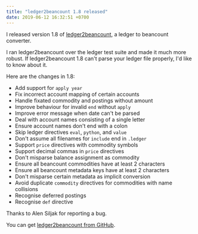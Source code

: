 ```yaml
---
title: "ledger2beancount 1.8 released"
date: 2019-06-12 16:32:51 +0700
---
```


I released version 1.8 of [ledger2beancount](https://github.com/zacchiro/ledger2beancount),
a ledger to beancount converter.

I ran ledger2beancount over the ledger test suite and made it much more
robust.  If ledger2beancount 1.8 can't parse your ledger file properly,
I'd like to know about it.

Here are the changes in 1.8:

* Add support for `apply year`
* Fix incorrect account mapping of certain accounts
* Handle fixated commodity and postings without amount
* Improve behaviour for invalid `end` without `apply`
* Improve error message when date can't be parsed
* Deal with account names consisting of a single letter
* Ensure account names don't end with a colon
* Skip ledger directives `eval`, `python`, and `value`
* Don't assume all filenames for `include` end in `.ledger`
* Support `price` directives with commodity symbols
* Support decimal commas in `price` directives
* Don't misparse balance assignment as commodity
* Ensure all beancount commodities have at least 2 characters
* Ensure all beancount metadata keys have at least 2 characters
* Don't misparse certain metadata as implicit conversion
* Avoid duplicate `commodity` directives for commodities with name collisions
* Recognise deferred postings
* Recognise `def` directive

Thanks to Alen Siljak for reporting a bug.

You can get [ledger2beancount from GitHub](https://github.com/zacchiro/ledger2beancount).

